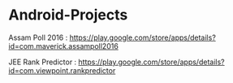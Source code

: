 # Android-Projects


Assam Poll 2016 : https://play.google.com/store/apps/details?id=com.maverick.assampoll2016

JEE Rank Predictor : https://play.google.com/store/apps/details?id=com.viewpoint.rankpredictor 
